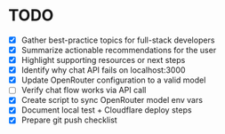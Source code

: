 # TODO

- [x] Gather best-practice topics for full-stack developers
- [x] Summarize actionable recommendations for the user
- [x] Highlight supporting resources or next steps
- [x] Identify why chat API fails on localhost:3000
- [x] Update OpenRouter configuration to a valid model
- [ ] Verify chat flow works via API call
- [x] Create script to sync OpenRouter model env vars
- [x] Document local test + Cloudflare deploy steps
- [x] Prepare git push checklist
